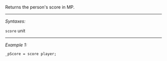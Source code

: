 Returns the person's score in MP.


---
*Syntaxes:*

`score` unit

---
*Example 1:*

```sqf
_pScore = score player;
```